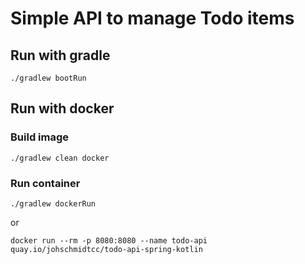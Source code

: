 # Simple API to manage Todo items

## Run with gradle

```shell
./gradlew bootRun
```

## Run with docker

### Build image

```shell
./gradlew clean docker
```

### Run container

```shell
./gradlew dockerRun
```

or

```shell
docker run --rm -p 8080:8080 --name todo-api quay.io/johschmidtcc/todo-api-spring-kotlin
```